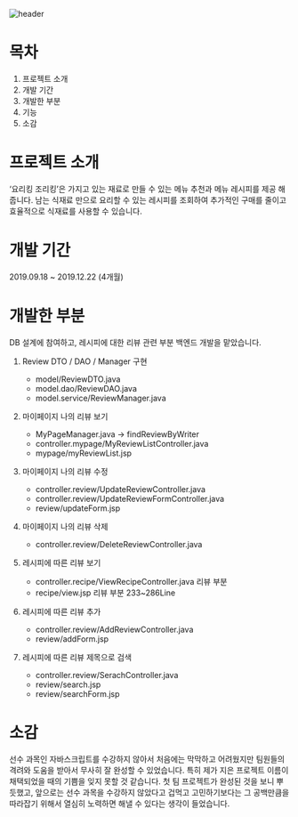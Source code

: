 ![header](https://capsule-render.vercel.app/api?type=wave&color=auto&height=200&section=header&text=요리킹조리킹&fontSize=50)

# 목차
1. 프로젝트 소개
2. 개발 기간
3. 개발한 부분
4. 기능
5. 소감

# 프로젝트 소개
 ‘요리킹 조리킹’은 가지고 있는 재료로 만들 수 있는 메뉴 추천과 메뉴 레시피를 제공 해줍니다. 남는 식재료 만으로 요리할 수 있는 레시피를 조회하여 추가적인 구매를 줄이고 효율적으로 식재료를 사용할 수 있습니다.

# 개발 기간
2019.09.18 ~ 2019.12.22 (4개월)

# 개발한 부분
 DB 설계에 참여하고, 레시피에 대한 리뷰 관련 부분 백엔드 개발을 맡았습니다.
1) Review DTO / DAO / Manager 구현
	- model/ReviewDTO.java
	- model.dao/ReviewDAO.java
	- model.service/ReviewManager.java

2) 마이페이지 나의 리뷰 보기
	- MyPageManager.java -> findReviewByWriter
	- controller.mypage/MyReviewListController.java
	- mypage/myReviewList.jsp

3) 마이페이지 나의 리뷰 수정
	- controller.review/UpdateReviewController.java
	- controller.review/UpdateReviewFormController.java
	- review/updateForm.jsp

4) 마이페이지 나의 리뷰 삭제
	- controller.review/DeleteReviewController.java

5) 레시피에 따른 리뷰 보기
	- controller.recipe/ViewRecipeController.java 리뷰 부분
	- recipe/view.jsp 리뷰 부분 233~286Line

6) 레시피에 따른 리뷰 추가
	- controller.review/AddReviewController.java
	- review/addForm.jsp

7) 레시피에 따른 리뷰 제목으로 검색
	- controller.review/SerachController.java
	- review/search.jsp
	- review/searchForm.jsp
  
# 소감
 선수 과목인 자바스크립트를 수강하지 않아서 처음에는 막막하고 어려웠지만 팀원들의 격려와 도움을 받아서 무사히 잘 완성할 수 있었습니다. 특히 제가 지은 프로젝트 이름이 채택되었을 때의 기쁨을 잊지 못할 것 같습니다. 첫 팀 프로젝트가 완성된 것을 보니 뿌듯했고, 앞으로는 선수 과목을 수강하지 않았다고 겁먹고 고민하기보다는 그 공백만큼을 따라잡기 위해서 열심히 노력하면 해낼 수 있다는 생각이 들었습니다.
